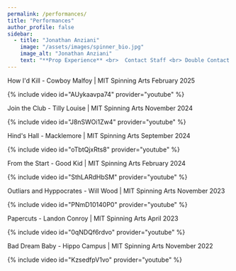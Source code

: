 ```yaml
---
permalink: /performances/
title: "Performances"
author_profile: false
sidebar:
  - title: "Jonathan Anziani"
    image: "/assets/images/spinner_bio.jpg"
    image_alt: "Jonathan Anziani"
    text: "**Prop Experience** <br>  Contact Staff <br> Double Contact Staff <br> Dragon Staff <br> Sword <br> <br> *Image Credit: [Michele Gabriele](https://www.instagram.com/labronic_mike/?hl=en)"
---
```

How I'd Kill - Cowboy Malfoy | MIT Spinning Arts February 2025

{% include video id="AUykaavpa74" provider="youtube" %}

Join the Club - Tilly Louise | MIT Spinning Arts November 2024

{% include video id="J8nSWOi1Zw4" provider="youtube" %}

Hind's Hall - Macklemore | MIT Spinning Arts September 2024

{% include video id="oTbtQjxRts8" provider="youtube" %}

From the Start - Good Kid | MIT Spinning Arts February 2024

{% include video id="SthLARdHbSM" provider="youtube" %}

Outliars and Hyppocrates - Will Wood | MIT Spinning Arts November 2023

{% include video id="PNmD10140P0" provider="youtube" %}

Papercuts - Landon Conroy | MIT Spinning Arts April 2023

{% include video id="0qNDQf6rdvo" provider="youtube" %}

Bad Dream Baby - Hippo Campus | MIT Spinning Arts November 2022

{% include video id="KzsedfpV1vo" provider="youtube" %}



